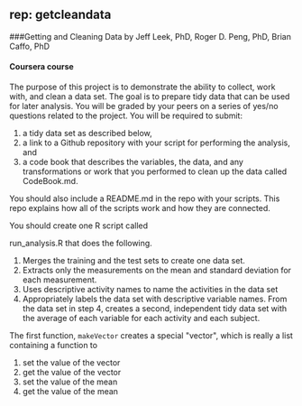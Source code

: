 ## rep: getcleandata
###Getting and Cleaning Data
by Jeff Leek, PhD, Roger D. Peng, PhD, Brian Caffo, PhD
#### Coursera course
The purpose of this project is to demonstrate the ability to collect, work with, and clean a data set. 
The goal is to prepare tidy data that can be used for later analysis. 
You will be graded by your peers on a series of yes/no questions related to the project. 
You will be required to submit: 
1. a tidy data set as described below, 
2. a link to a Github repository with your script for performing the analysis, and 
3.  a code book that describes the variables, the data, and any transformations or work that you performed to clean up the data called CodeBook.md. 

You should also include a README.md in the repo with your scripts. 
This repo explains how all of the scripts work and how they are connected.  

You should create one R script called 

run_analysis.R that does the following. 


1. Merges the training and the test sets to create one data set.
2. Extracts only the measurements on the mean and standard deviation for each measurement. 
3. Uses descriptive activity names to name the activities in the data set
4. Appropriately labels the data set with descriptive variable names. 
From the data set in step 4, creates a second, independent tidy data set with the average of each variable for each activity and each subject.

The first function, `makeVector` creates a special "vector", which is
really a list containing a function to

1.  set the value of the vector
2.  get the value of the vector
3.  set the value of the mean
4.  get the value of the mean

<!-- -->


